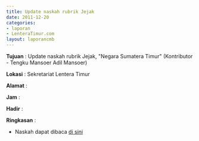 ```yaml
---
title: Update naskah rubrik Jejak
date: 2011-12-20
categories:
- laporan
- LenteraTimur.com
layout: laporancmb
---
```


**Tujuan** : Update naskah rubrik Jejak, "Negara Sumatera Timur" (Kontributor - Tengku Mansoer Adil Mansoer)

**Lokasi** : Sekretariat Lentera Timur

**Alamat** : 

**Jam** : 

**Hadir** : 

**Ringkasan** : 
* Naskah dapat dibaca [di sini](http://www.lenteratimur.com/2011/12/negara-sumatera-timur/)
